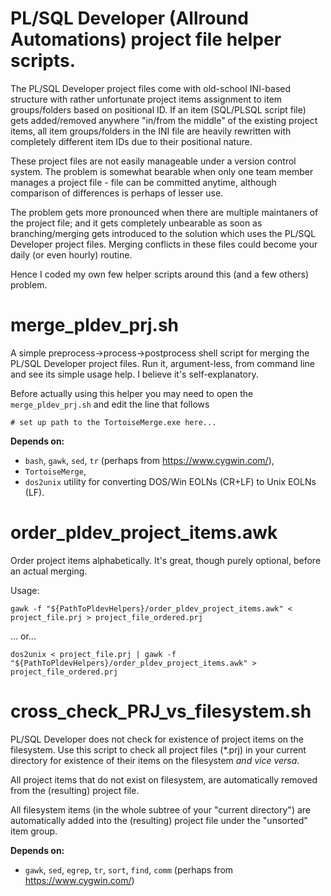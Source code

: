 # PL/SQL Developer (Allround Automations) project file helper scripts.

The PL/SQL Developer project files come with old-school INI-based structure with rather unfortunate project items assignment to item groups/folders based on positional ID. If an item (SQL/PLSQL script file) gets added/removed anywhere "in/from the middle" of the existing project items, all item groups/folders in the INI file are heavily rewritten with completely different item IDs due to their positional nature.

These project files are not easily manageable under a version control system. The problem is somewhat bearable when only one team member manages a project file - file can be committed anytime, although comparison of differences is perhaps of lesser use.

The problem gets more pronounced when there are multiple maintaners of the project file; and it gets completely unbearable as soon as branching/merging gets introduced to the solution which uses the PL/SQL Developer project files. Merging conflicts in these files could become your daily (or even hourly) routine.

Hence I coded my own few helper scripts around this (and a few others) problem.

merge_pldev_prj.sh
==================

A simple preprocess->process->postprocess shell script for merging the PL/SQL Developer project files. Run it, argument-less, from command line and see its simple usage help. I believe it's self-explanatory.

Before actually using this helper you may need to open the `merge_pldev_prj.sh` and edit the line that follows

    # set up path to the TortoiseMerge.exe here...

**Depends on:**
* `bash`, `gawk`, `sed`, `tr` (perhaps from https://www.cygwin.com/),
* `TortoiseMerge`,
* `dos2unix` utility for converting DOS/Win EOLNs (CR+LF) to Unix EOLNs (LF).

order_pldev_project_items.awk
=============================

Order project items alphabetically. It's great, though purely optional, before an actual merging.

Usage:

    gawk -f "${PathToPldevHelpers}/order_pldev_project_items.awk" < project_file.prj > project_file_ordered.prj

... or...

    dos2unix < project_file.prj | gawk -f "${PathToPldevHelpers}/order_pldev_project_items.awk" > project_file_ordered.prj

cross_check_PRJ_vs_filesystem.sh
================================

PL/SQL Developer does not check for existence of project items on the filesystem. Use this script to check all project files (*.prj) in your current directory for existence of their items on the filesystem *and vice versa*.

All project items that do not exist on filesystem, are automatically removed from the (resulting) project file.

All filesystem items (in the whole subtree of your "current directory") are automatically added into the (resulting) project file under the "unsorted" item group.

**Depends on:**
* `gawk`, `sed`, `egrep`, `tr`, `sort`, `find`, `comm` (perhaps from https://www.cygwin.com/)
